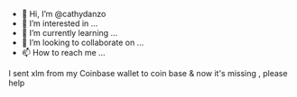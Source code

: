 - 👋 Hi, I’m @cathydanzo
- 👀 I’m interested in ...
- 🌱 I’m currently learning ...
- 💞️ I’m looking to collaborate on ...
- 📫 How to reach me ...

<!---
cathydanzo/cathydanzo is a ✨ special ✨ repository because its `README.md` (this file) appears on your GitHub profile.
You can click the Preview link to take a look at your changes.
--->
I sent xlm from my Coinbase wallet to coin base & now it's missing , please help 
